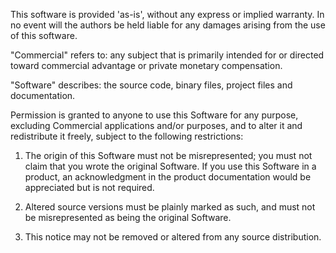 This software is provided 'as-is', without any express or implied warranty. In no event will the authors be held liable for any damages arising from the use of this software.

"Commercial" refers to: any subject that is primarily intended for or directed toward commercial advantage or private monetary compensation.

"Software" describes: the source code, binary files, project files and documentation.

Permission is granted to anyone to use this Software for any purpose, excluding Commercial applications and/or purposes, and to alter it and redistribute it freely, subject to the following restrictions:

1. The origin of this Software must not be misrepresented; you must not claim that you wrote the original Software. If you use this Software in a product, an acknowledgment in the product documentation would be appreciated but is not required.

2. Altered source versions must be plainly marked as such, and must not be misrepresented as being the original Software.

3. This notice may not be removed or altered from any source distribution.